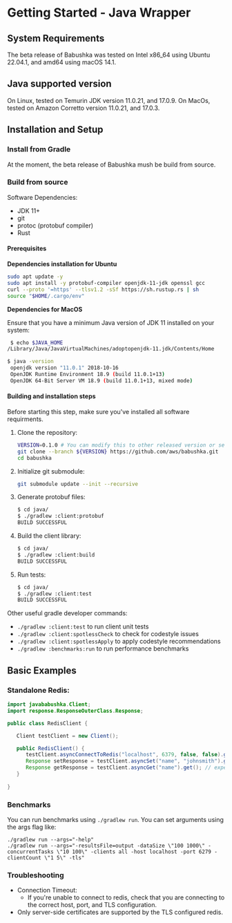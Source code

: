 # Getting Started - Java Wrapper

## System Requirements

The beta release of Babushka was tested on Intel x86_64 using Ubuntu 22.04.1, and amd64 using macOS 14.1.

## Java supported version

On Linux, tested on Temurin JDK version 11.0.21, and 17.0.9. 
On MacOs, tested on Amazon Corretto version 11.0.21, and 17.0.3. 

## Installation and Setup

### Install from Gradle

At the moment, the beta release of Babushka mush be build from source. 

### Build from source

Software Dependencies:

- JDK 11+
- git
- protoc (protobuf compiler)
- Rust

#### Prerequisites

**Dependencies installation for Ubuntu**
```bash
sudo apt update -y
sudo apt install -y protobuf-compiler openjdk-11-jdk openssl gcc
curl --proto '=https' --tlsv1.2 -sSf https://sh.rustup.rs | sh
source "$HOME/.cargo/env"
```

**Dependencies for MacOS**

Ensure that you have a minimum Java version of JDK 11 installed on your system:
```bash
 $ echo $JAVA_HOME
/Library/Java/JavaVirtualMachines/adoptopenjdk-11.jdk/Contents/Home

$ java -version
 openjdk version "11.0.1" 2018-10-16
 OpenJDK Runtime Environment 18.9 (build 11.0.1+13)
 OpenJDK 64-Bit Server VM 18.9 (build 11.0.1+13, mixed mode)
```

#### Building and installation steps
Before starting this step, make sure you've installed all software requirments.
1. Clone the repository:
    ```bash
    VERSION=0.1.0 # You can modify this to other released version or set it to "main" to get the unstable branch
    git clone --branch ${VERSION} https://github.com/aws/babushka.git
    cd babushka
    ```
2. Initialize git submodule:
    ```bash
    git submodule update --init --recursive
    ```
3. Generate protobuf files:
    ```bash
   $ cd java/
   $ ./gradlew :client:protobuf
   BUILD SUCCESSFUL
    ```
4. Build the client library:
    ```bash
   $ cd java/
   $ ./gradlew :client:build
   BUILD SUCCESSFUL
    ```
5. Run tests:
   ```bash
   $ cd java/
   $ ./gradlew :client:test
   BUILD SUCCESSFUL
    ```

Other useful gradle developer commands: 
* `./gradlew :client:test` to run client unit tests
* `./gradlew :client:spotlessCheck` to check for codestyle issues
* `./gradlew :client:spotlessApply` to apply codestyle recommendations
* `./gradlew :benchmarks:run` to run performance benchmarks

## Basic Examples

### Standalone Redis:

```java
import javababushka.Client;
import response.ResponseOuterClass.Response;

public class RedisClient {

   Client testClient = new Client();

   public RedisClient() {
      testClient.asyncConnectToRedis("localhost", 6379, false, false).get(); // expect Ok
      Response setResponse = testClient.asyncSet("name", "johnsmith").get(); // expect Ok
      Response getResponse = testClient.asyncGet("name").get(); // expect "johnsmith"
   }
  
}
```

### Benchmarks

You can run benchmarks using `./gradlew run`. You can set arguments using the args flag like:

```shell
./gradlew run --args="-help"
./gradlew run --args="-resultsFile=output -dataSize \"100 1000\" -concurrentTasks \"10 100\" -clients all -host localhost -port 6279 -clientCount \"1 5\" -tls"
```

### Troubleshooting

* Connection Timeout: 
  * If you're unable to connect to redis, check that you are connecting to the correct host, port, and TLS configuration.
* Only server-side certificates are supported by the TLS configured redis.

